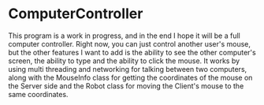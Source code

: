 # ComputerController

This program is a work in progress, and in the end I hope it will be a full computer controller. Right now, you can just control another user's mouse, but the other features I want to add is the ability to see the other computer's screen, the ability to type and the ability to click the mouse. 
It works by using multi threading and networking for talking between two computers, along with the MouseInfo class for getting the coordinates of the mouse on the Server side and the Robot class for moving the Client's mouse to the same coordinates.
